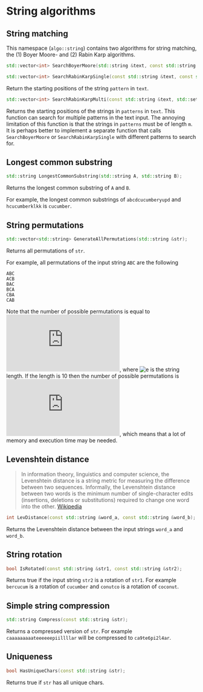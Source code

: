 String algorithms
=============

## String matching

This namespace  (`algo::string`) contains two algorithms for string matching, the (1) Boyer Moore- and (2) Rabin Karp algorithms.

```c++
std::vector<int> SearchBoyerMoore(std::string &text, const std::string &pattern);

std::vector<int> SearchRabinKarpSingle(const std::string &text, const std::string &pattern);
```
Return the starting positions of the string `pattern` in `text`. 

```c++
std::vector<int> SearchRabinKarpMulti(const std::string &text, std::set<std::string> patterns, int m);
```
Returns the starting positions of the strings in `patterns` in `text`. This function can search for multiple patterns in the text input.
The annoying limitation of this function is that the strings in `patterns` must be of length `m`. It is perhaps better to
implement a separate function that calls `SearchBoyerMoore` or `SearchRabinKarpSingle` with different patterns to search for.

## Longest common substring

```c++
std::string LongestCommonSubstring(std::string A, std::string B);
```

Returns the longest common substring of `A` and `B`.

For example, the longest common substrings of `abcdcucumberyupd` and `hcucumberklkk` is `cucumber`.

## String permutations

```c++
std::vector<std::string> GenerateAllPermutations(std::string &str);
```

Returns all permutations of `str`.

For example, all permutations of the input string `ABC` are the following

```text
ABC
ACB
BAC
BCA
CBA
CAB
```

Note that the number of possible permutations is equal to ![e](https://private.codecogs.com/gif.latex?n%21), where 
![e](https://private.codecogs.com/gif.latex?n%) is the string length. If the length is 10 then the number of possible permutations is
![e](https://private.codecogs.com/gif.latex?10%21%20%3D%203628800), which means that a lot of memory and execution time may be needed.

## Levenshtein distance

>In information theory, linguistics and computer science, the Levenshtein distance is a string metric for measuring the difference 
>between two sequences. Informally, the Levenshtein distance between two words is the minimum number of single-character edits 
>(insertions, deletions or substitutions) required to change one word into the other. [Wikipedia](https://en.wikipedia.org/wiki/Levenshtein_distance)

```c++
int LevDistance(const std::string &word_a, const std::string &word_b);
```
Returns the Levenshtein distance between the input strings `word_a` and `word_b`.

## String rotation
```c++
bool IsRotated(const std::string &str1, const std::string &str2);
```
Returns true if the input string `str2` is a rotation of `str1`.  For example `bercucum` is a rotation of `cucumber` and
`conutco` is a rotation of `coconut`.

## Simple string compression
```c++
std::string Compress(const std::string &str);
```
Returns a compressed version of `str`. For example `caaaaaaaaateeeeeepiillllar` will be compressed to `ca9te6pi2l4ar`.

## Uniqueness
```c++
bool HasUniqueChars(const std::string &str);
```
Returns true if `str` has all unique chars.